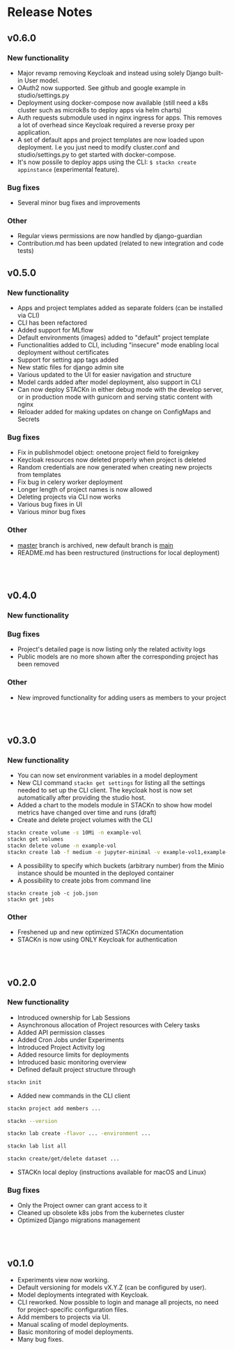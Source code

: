 # Release Notes

## v0.6.0

### New functionality
- Major revamp removing Keycloak and instead using solely Django built-in User model.
- OAuth2 now supported. See github and google example in studio/settings.py
- Deployment using docker-compose now available (still need a k8s cluster such as microk8s to deploy apps via helm charts)
- Auth requests submodule used in nginx ingress for apps. This removes a lot of overhead since Keycloak required a reverse proxy per application.
- A set of default apps and project templates are now loaded upon deployment. I.e you just need to modify cluster.conf and studio/settings.py to get started with docker-compose.
- It's now possile to deploy apps using the CLI: `$ stackn create appinstance` (experimental feature).

### Bug fixes
- Several minor bug fixes and improvements


### Other
- Regular views permissions are now handled by django-guardian
- Contribution.md has been updated (related to new integration and code tests)


## v0.5.0

### New functionality
- Apps and project templates added  as separate folders (can be installed via CLI)
- CLI has been refactored
- Added support for MLflow
- Default environments (images) added to "default" project template
- Functionalities added to CLI, including "insecure" mode enabling local deployment without certificates
- Support for setting app tags added
- New static files for django admin site
- Various updated to the UI for easier navigation and structure
- Model cards added after model deployment, also support in CLI
-  Can now deploy STACKn in either debug mode with the develop server, or in production mode with gunicorn and serving static content with nginx
- Reloader added for making updates on change on ConfigMaps and Secrets

### Bug fixes
- Fix in publishmodel object: onetoone project field to foreignkey
- Keycloak resources now deleted properly when project is deleted
- Random credentials are now generated when creating new projects from templates
- Fix bug in celery worker deployment
- Longer length of project names is now allowed
- Deleting projects via CLI now works
- Various bug fixes in UI
- Various minor bug fixes

### Other
- [master](https://github.com/scaleoutsystems/stackn/tree/master) branch is archived, new default branch is [main](https://github.com/scaleoutsystems/stackn/tree/main)
- README.md has been restructured (instructions for local deployment)
<br />
<br />

## v0.4.0

### New functionality

### Bug fixes

- Project's detailed page is now listing only the related activity logs
- Public models are no more shown after the corresponding project has been removed

### Other

- New improved functionality for adding users as members to your project
<br />
<br />

## v0.3.0

### New functionality

- You can now set environment variables in a model deployment
- New CLI command `stackn get settings` for listing all the settings needed to set up the CLI client.
The keycloak host is now set automatically after providing the studio host.
- Added a chart to the models module in STACKn to show how model metrics have changed over time and runs (draft)
- Create and delete project volumes with the CLI

```bash
stackn create volume -s 10Mi -n example-vol
stackn get volumes
stackn delete volume -n example-vol
stackn create lab -f medium -e jupyter-minimal -v example-vol1,example-vol2
```

- A possibility to specify which buckets (arbitrary number) from the Minio instance should be mounted in the deployed container
- A possibility to create jobs from command line

```
stackn create job -c job.json
stackn get jobs
```

### Other

- Freshened up and new optimized STACKn documentation
- STACKn is now using ONLY Keycloak for authentication
<br />
<br />

## v0.2.0

### New functionality

- Introduced ownership for Lab Sessions
- Asynchronous allocation of Project resources with Celery tasks
- Added API permission classes
- Added Cron Jobs under Experiments
- Introduced Project Activity log
- Added resource limits for deployments
- Introduced basic monitoring overview
- Defined default project structure through

```bash
stackn init
```

- Added new commands in the CLI client

```bash
stackn project add members ...

stackn --version

stackn lab create -flavor ... -environment ...

stackn lab list all

stackn create/get/delete dataset ...
```

- STACKn local deploy (instructions available for macOS and Linux)

### Bug fixes

- Only the Project owner can grant access to it
- Cleaned up obsolete k8s jobs from the kubernetes cluster
- Optimized Django migrations management
<br />
<br />

## v0.1.0

- Experiments view now working.
- Default versioning for models vX.Y.Z (can be configured by user).
- Model deployments integrated with Keycloak.
- CLI reworked. Now possible to login and manage all projects, no need for project-specific configuration files.
- Add members to projects via UI.
- Manual scaling of model deployments.
- Basic monitoring of model deployments.
- Many bug fixes.
